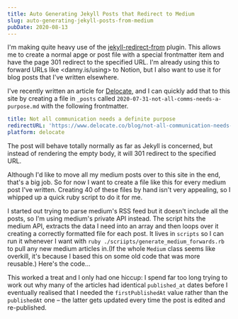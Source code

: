 ```yaml
---
title: Auto Generating Jekyll Posts that Redirect to Medium
slug: auto-generating-jekyll-posts-from-medium
pubDate: 2020-08-13
---
```


I'm making quite heavy use of the [jekyll-redirect-from](https://github.com/jekyll/jekyll-redirect-from) plugin. This allows me to create a normal apge or post file with a special frontmatter item and have the page 301 redirect to the specified URL. I'm already using this to forward URLs like <danny.is/using> to Notion, but I also want to use it for blog posts that I've written elsewhere.

I've recently written an article for [Delocate](https://www.delocate.co/), and I can quickly add that to this site by creating a file in `_posts` called `2020-07-31-not-all-comms-needs-a-purpose.md` with the following frontmatter.

```yaml
title: Not all communication needs a definite purpose
redirectURL: 'https://www.delocate.co/blog/not-all-communication-needs-a-definite-purpose'
platform: delocate
```

The post will behave totally normally as far as Jekyll is concerned, but instead of rendering the empty body, it will 301 redirect to the specified URL.

Although I'd like to move all my medium posts over to this site in the end, that's a big job. So for now I want to create a file like this for every medium post I've written. Creating 40 of these files by hand isn't very appealing, so I whipped up a quick ruby script to do it for me.

I started out trying to parse medium's RSS feed but it doesn't include all the posts, so I'm using medium's private API instead. The script hits the medium API, extracts the data I need into an array and then loops over it creating a correctly formatted file for each post. It lives in `scripts` so I can run it whenever I want with `ruby ./scriipts/generate_medium_forwards.rb` to pull any new medium articles in.(If the whole `Medium` class seems like overkill, it's because I based this on some old code that was more reusable.) Here's the code...

<script src="https://gist.github.com/dannysmith/f984e6fd68583af0a4ae1e2ea708a84f.js"></script>

This worked a treat and I only had one hiccup: I spend far too long trying to work out why many of the articles had identical `published_at` dates before I eventually realised that I needed the `firstPublishedAt` value rather than the `publishedAt` one – the latter gets updated every time the post is edited and re-published.
